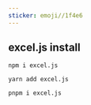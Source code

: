 ```yaml
---
sticker: emoji//1f4e6
---
```

## excel.js install
```shell
npm i excel.js
```

```shell
yarn add excel.js
```

```shell
pnpm i excel.js
